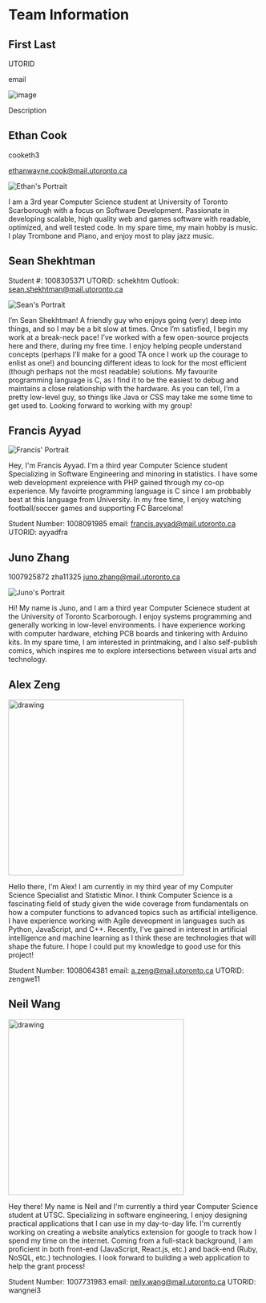 # Team Information

## First Last

UTORID

email

![image](path/to/image)

Description

## Ethan Cook

cooketh3

ethanwayne.cook@mail.utoronto.ca

![Ethan's Portrait](./images/ethan.jpeg)

I am a 3rd year Computer Science student at University of Toronto Scarborough with a focus on Software Development. Passionate in developing scalable, high quality web and games software with readable, optimized, and well tested code. In my spare time, my main hobby is music. I play Trombone and Piano, and enjoy most to play jazz music.

## Sean Shekhtman

Student #: 1008305371
UTORID: schekhtm
Outlook: sean.shekhtman@mail.utoronto.ca

![Sean's Portrait](./images/sean.jpg)

I’m Sean Shekhtman! A friendly guy who enjoys going (very) deep into
things, and so I may be a bit slow at times. Once I’m satisfied, I begin my
work at a break-neck pace! I’ve worked with a few open-source projects
here and there, during my free time. I enjoy helping people understand
concepts (perhaps I’ll make for a good TA once I work up the courage
to enlist as one!) and bouncing different ideas to look for the most efficient (though perhaps not the most readable) solutions. My favourite programming language is C, as I find it to be the easiest to debug and maintains a close relationship with the hardware. As you can tell, I’m a pretty low-level guy, so things like Java or CSS may take me some time to get used to. Looking forward to working with my group!

## Francis Ayyad

![Francis' Portrait](./images/Francis.jpg)

Hey, I'm Francis Ayyad. I'm a third year Computer Science student Specializing in Software Engineering and minoring in statistics. I have some web development expreience with PHP gained through my co-op experience. My favoirte programming language is C since I am probbably best at this language from University. In my free time, I enjoy watching football/soccer games and supporting FC Barcelona!

Student Number: 1008091985
email: francis.ayyad@mail.utoronto.ca
UTORID: ayyadfra


## Juno Zhang

1007925872
zha11325
juno.zhang@mail.utoronto.ca

![Juno's Portrait](./images/juno.jpg)

Hi! My name is Juno, and I am a third year Computer Scienece student at the University of Toronto Scarborough.
I enjoy systems programming and generally working in low-level environments. I have experience working with
computer hardware, etching PCB boards and tinkering with Arduino kits. In my spare time, I am interested in
printmaking, and I also self-publish comics, which inspires me to explore intersections between visual arts 
and technology. 

## Alex Zeng

<img src="./images/alex.JPEG" alt="drawing" width="350"/>

Hello there, I'm Alex! I am currently in my third year of my Computer Science Specialist and Statistic Minor. I think Computer Science is a fascinating field of study given the wide coverage from fundamentals on how a computer functions to advanced topics such as artificial intelligence. I have experience working with Agile deveopment in languages such as Python, JavaScript, and C++. Recently, I've gained in interest in artificial intelligence and machine learning as I think these are technologies that will shape the future. I hope I could put my knowledge to good use for this project!

Student Number: 1008064381
email: a.zeng@mail.utoronto.ca
UTORID: zengwe11


## Neil Wang

<img src="./images/neil.jpg" alt="drawing" width="350"/>

Hey there! My name is Neil and I'm currently a third year Computer Science student at UTSC. Specializing in software engineering, I enjoy designing practical applications that I can use in my day-to-day life. I'm currently working on creating a website analytics extension for google to track how I spend my time on the internet. Coming from a full-stack background, I am proficient in both front-end (JavaScript, React.js, etc.) and back-end (Ruby, NoSQL, etc.) technologies. I look forward to building a web application to help the grant process!

Student Number: 1007731983
email: neily.wang@mail.utoronto.ca
UTORID: wangnei3
